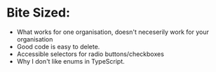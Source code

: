 # Bite Sized: 

- What works for one organisation, doesn't neceserily work for your organisation
- Good code is easy to delete. 
- Accessible selectors for radio buttons/checkboxes
- Why I don't like enums in TypeScript. 


